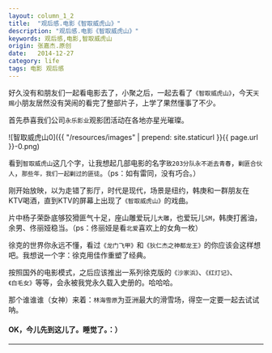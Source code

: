 ```yaml
---
layout: column_1_2
title:  "观后感.电影《智取威虎山》"
description: "观后感.电影《智取威虎山》"
keywords: 观后感,电影,智取威虎山
origin: 张嘉杰.原创
date:   2014-12-27
category: life
tags: 电影 观后感
---
```

好久没有和朋友们一起看电影去了，小聚之后，一起去看了`《智取威虎山》`，今天`天赐`小朋友居然没有哭闹的看完了整部片子，上学了果然懂事了不少。
<!--more-->
首先恭喜我们公司`永乐影业`观影团活动在各地亦星光璀璨。

![智取威虎山0]({{ "/resources/images" | prepend: site.staticurl }}{{ page.url }}-0.png)

看到`智取威虎山`这几个字，让我想起几部电影的名字`致203分队永不逝去青春`，`剿匪合伙人`，`那些年，我们一起剿过的匪徒`。（ps：如有雷同，没有巧合。）

刚开始放映，以为走错了影厅，时代是现代，场景是纽约，韩庚和一群朋友在KTV喝酒，直到KTV的屏幕上出现了`《智取威虎山》`的戏曲。 

片中杨子荣卧底够狡猾匪气十足，座山雕爱玩儿`大雕`，也爱玩儿`SM`，韩庚打酱油，余男、佟丽娅稳当。（ps：佟丽娅是看`北爱`喜欢上的女角一枚）

徐克的世界你永远不懂，看过`《龙门飞甲》`和`《狄仁杰之神都龙王》`的你应该会这样想吧。我想说一个字：徐克用佳作重塑了经典。

按照国外的电影模式，之后应该推出一系列徐克版的`《沙家浜》`、`《红灯记》`、`《白毛女》`等等，会永被我党永久载入史册的。哈哈哈。

那个谁谁谁（女神）来着：`林海雪原`为亚洲最大的滑雪场，得空一定要一起去试试呐。

#### OK，今儿先到这儿了。睡觉了。：）
---------------------------------------